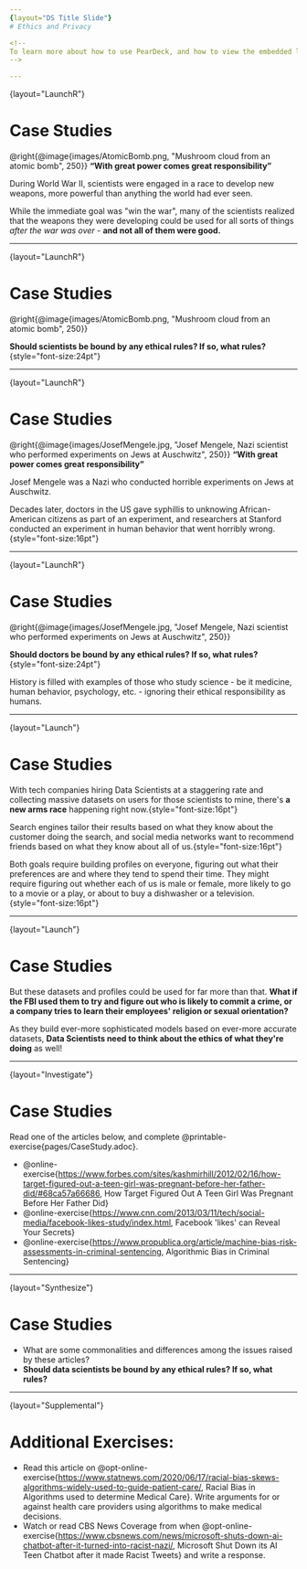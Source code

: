 ```yaml
---
{layout="DS Title Slide"}
# Ethics and Privacy

<!--
To learn more about how to use PearDeck, and how to view the embedded links on these slides without going into present mode visit https://help.peardeck.com/en
-->

---
```

{layout="LaunchR"}
# Case Studies

@right{@image{images/AtomicBomb.png, "Mushroom cloud from an atomic bomb", 250}}
**“With great power comes great responsibility”**

During World War II, scientists were engaged in a race to develop new weapons, more powerful than anything the world had ever seen. 

While the immediate goal was "win the war", many of the scientists realized that the weapons they were developing could be used for all sorts of things _after the war was over_ - **and not all of them were good.**

<!--

-->
---
{layout="LaunchR"}
# Case Studies

@right{@image{images/AtomicBomb.png, "Mushroom cloud from an atomic bomb", 250}}

**Should scientists be bound by any ethical rules? If so, what rules?**{style="font-size:24pt"}


---
{layout="LaunchR"}
# Case Studies

@right{@image{images/JosefMengele.jpg, "Josef Mengele, Nazi scientist who performed experiments on Jews at Auschwitz", 250}}
**“With great power comes great responsibility”**

Josef Mengele was a Nazi who conducted horrible experiments on Jews at Auschwitz. 

Decades later, doctors in the US gave syphillis to unknowing African-American citizens as part of an experiment, and researchers at Stanford conducted an experiment in human behavior that went horribly wrong.{style="font-size:16pt"}

---
{layout="LaunchR"}
# Case Studies

@right{@image{images/JosefMengele.jpg, "Josef Mengele, Nazi scientist who performed experiments on Jews at Auschwitz", 250}}

**Should doctors be bound by any ethical rules? If so, what rules?**{style="font-size:24pt"}

History is filled with examples of those who study science - be it medicine, human behavior, psychology, etc. - ignoring their ethical responsibility as humans.

---
{layout="Launch"}
# Case Studies

With tech companies hiring Data Scientists at a staggering rate and collecting massive datasets on users for those scientists to mine, there's **a new arms race** happening right now.{style="font-size:16pt"} 

Search engines tailor their results based on what they know about the customer doing the search, and social media networks want to recommend friends based on what they know about all of us.{style="font-size:16pt"} 

Both goals require building profiles on everyone, figuring out what their preferences are and where they tend to spend their time. They might require figuring out whether each of us is male or female, more likely to go to a movie or a play, or about to buy a dishwasher or a television.{style="font-size:16pt"}

<!--

-->
---
{layout="Launch"}
# Case Studies

But these datasets and profiles could be used for far more than that. **What if the FBI used them to try and figure out who is likely to commit a crime, or a company tries to learn their employees' religion or sexual orientation?**

As they build ever-more sophisticated models based on ever-more accurate datasets, **Data Scientists need to think about the ethics of what they're doing** as well!

<!--

-->
---
{layout="Investigate"}
# Case Studies

Read one of the articles below, and complete @printable-exercise{pages/CaseStudy.adoc}.

- @online-exercise{https://www.forbes.com/sites/kashmirhill/2012/02/16/how-target-figured-out-a-teen-girl-was-pregnant-before-her-father-did/#68ca57a66686, How Target Figured Out A Teen Girl Was Pregnant Before Her Father Did}
- @online-exercise{https://www.cnn.com/2013/03/11/tech/social-media/facebook-likes-study/index.html, Facebook 'likes' can Reveal Your Secrets}
- @online-exercise{https://www.propublica.org/article/machine-bias-risk-assessments-in-criminal-sentencing, Algorithmic Bias in Criminal Sentencing}

<!--
Divide the class into groups of 3-4, and assign each group a different case study. After they complete the worksheet, have each group choose one person to share back with the class.
-->
---
{layout="Synthesize"}
# Case Studies

- What are some commonalities and differences among the issues raised by these articles?
- **Should data scientists be bound by any ethical rules? If so, what rules?**

<!--
Give students time to discuss and share back. Encourage students to share back differing views on the articles.

-->
---
{layout="Supplemental"}
# Additional Exercises:
- Read this article on @opt-online-exercise{https://www.statnews.com/2020/06/17/racial-bias-skews-algorithms-widely-used-to-guide-patient-care/, Racial Bias in Algorithms used to determine Medical Care}. Write arguments for or against health care providers using algorithms to make medical decisions.
- Watch or read CBS News Coverage from when @opt-online-exercise{https://www.cbsnews.com/news/microsoft-shuts-down-ai-chatbot-after-it-turned-into-racist-nazi/, Microsoft Shut Down its AI Teen Chatbot after it made Racist Tweets} and write a response.
<!--

-->
